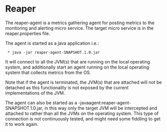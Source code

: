 Reaper
======

The reaper-agent is a metrics gathering agent for posting metrics to the monitoring and 
alerting micro service. The target micro service is in the reaper.properties file.

The agent is started as a java application i.e.:

     * java -jar reaper-agent-SNAPSHOT.1.0.jar
     
It will connect to all the JVM(s) that are running on the local operating system, and additionally start an agent 
running on the local operating system that collects metrics from the OS.

Note that if the agent is terminated, the JVM(s) that are attached will not be detached as this functionality is not exposed by the 
current implementations of the JVM.

The agent can also be started as a -javaagent:reaper-agent-SNAPSHOT.1.0.jar, in this way only the target JVM will be intercepted
and attached to rather than all the JVMs on the operating system. This type of connection is not continuously tested, and might need some fiddling to get it to work again.